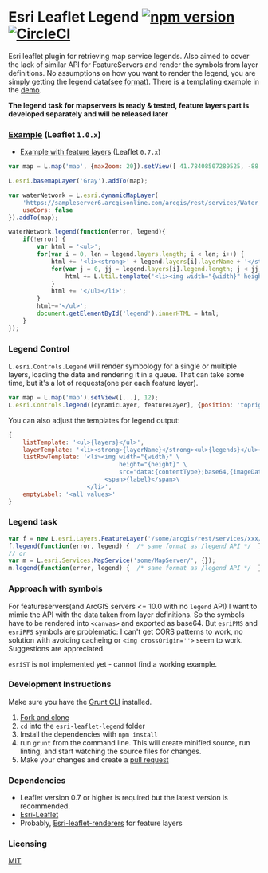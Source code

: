 # Esri Leaflet Legend  [![npm version](https://badge.fury.io/js/esri-leaflet-legend.svg)](https://badge.fury.io/js/esri-leaflet-legend) [![CircleCI](https://circleci.com/gh/w8r/esri-leaflet-legend.svg?style=svg)](https://circleci.com/gh/w8r/esri-leaflet-legend)

Esri leaflet plugin for retrieving map service legends. Also aimed to cover the
lack of similar API for FeatureServers and render the symbols from layer definitions.
No assumptions on how you want to render the legend, you are simply getting the
legend data([see format](http://resources.arcgis.com/en/help/arcgis-rest-api/index.html#//02r3000000pm000000)). There is a templating example in the [demo](https://w8r.github.io/esri-leaflet-legend/example/).

**The legend task for mapservers is ready & tested, feature layers part is developed
separately and will be released later**

### [Example](https://w8r.github.io/esri-leaflet-legend/example/) (Leaflet `1.0.x`)

* [Example with feature layers](https://w8r.github.io/esri-leaflet-legend/example/featureserver.html) (Leaflet `0.7.x`)

```js
var map = L.map('map', {maxZoom: 20}).setView([ 41.78408507289525, -88.13716292381285], 18);

L.esri.basemapLayer('Gray').addTo(map);

var waterNetwork = L.esri.dynamicMapLayer(
    'https://sampleserver6.arcgisonline.com/arcgis/rest/services/Water_Network/MapServer', {
    useCors: false
}).addTo(map);

waterNetwork.legend(function(error, legend){
    if(!error) {
        var html = '<ul>';
        for(var i = 0, len = legend.layers.length; i < len; i++) {
            html += '<li><strong>' + legend.layers[i].layerName + '</strong><ul>';
            for(var j = 0, jj = legend.layers[i].legend.length; j < jj; j++){
                html += L.Util.template('<li><img width="{width}" height="{height}" src="data:{contentType};base64,{imageData}"><span>{label}</span></li>', legend.layers[i].legend[j]);
            }
            html += '</ul></li>';
        }
        html+='</ul>';
        document.getElementById('legend').innerHTML = html;
    }
});
```

### Legend Control

`L.esri.Controls.Legend` will render symbology for a single or multiple layers,
loading the data and rendering it in a queue. That can take some time, but it's
a lot of requests(one per each feature layer).

```js
var map = L.map('map').setView([...], 12);
L.esri.Controls.legend([dynamicLayer, featureLayer], {position: 'topright'}).addTo(map);
```

You can also adjust the templates for legend output:

```js
{
    listTemplate: '<ul>{layers}</ul>',
    layerTemplate: '<li><strong>{layerName}</strong><ul>{legends}</ul></li>',
    listRowTemplate: '<li><img width="{width}" \
                               height="{height}" \
                               src="data:{contentType};base64,{imageData}">\
                           <span>{label}</span>\
                      </li>',
    emptyLabel: '<all values>'
}
```

### Legend task

```js
var f = new L.esri.Layers.FeatureLayer('/some/arcgis/rest/services/xxx/FeatureServer/0', {}).addTo(map);
f.legend(function(error, legend) {  /* same format as /legend API */  });
// or
var m = L.esri.Services.MapService('some/MapServer/', {});
m.legend(function(error, legend) {  /* same format as /legend API */  });
```

### Approach with symbols

For featureservers(and ArcGIS servers <= 10.0 with no `legend` API) I want to mimic
the API with the data taken from layer definitions. So the symbols have to be rendered
into `<canvas>` and exported as base64. But `esriPMS` and `esriPFS` symbols are
problematic: I can't get CORS patterns to work, no solution with avoiding cacheing
or `<img crossOrigin=''>` seem to work. Suggestions are appreciated.

`esriST` is not implemented yet - cannot find a working example.

### Development Instructions

Make sure you have the [Grunt CLI](http://gruntjs.com/getting-started) installed.

1. [Fork and clone](https://help.github.com/articles/fork-a-repo)
2. `cd` into the `esri-leaflet-legend` folder
5. Install the dependencies with `npm install`
5. run `grunt` from the command line. This will create minified source, run linting, and start watching the source files for changes.
6. Make your changes and create a [pull request](https://help.github.com/articles/creating-a-pull-request)

### Dependencies

* Leaflet version 0.7 or higher is required but the latest version is recommended.
* [Esri-Leaflet](https://github.com/esri/esri-leaflet/)
* Probably, [Esri-leaflet-renderers](https://github.com/esri/esri-leaflet-renderers/) for feature layers

### Licensing

[MIT](LICENSE)

